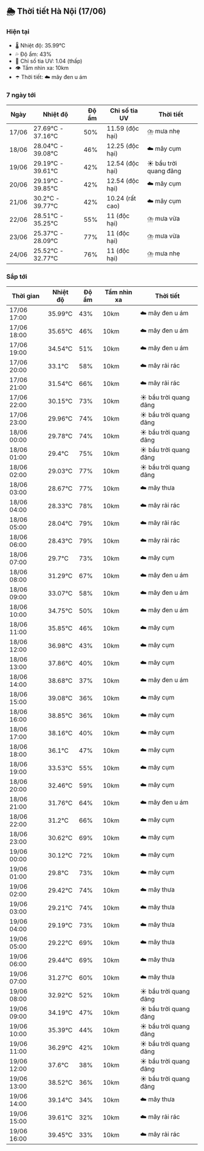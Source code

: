 ## 🌦️ Thời tiết Hà Nội (17/06)

### Hiện tại

- 🌡️ Nhiệt độ: 35.99℃
- 💦 Độ ẩm: 43%
- 🌟 Chỉ số tia UV: 1.04 (thấp)
- 👁️ Tầm nhìn xa: 10km
- ☂️ Thời tiết: ☁️ mây đen u ám

### 7 ngày tới

| Ngày | Nhiệt độ | Độ ẩm | Chỉ số tia UV | Thời tiết |
| --- | --- | --- | --- | --- |
| 17/06 | 27.69℃ - 37.16℃ | 50% | 11.59 (độc hại) | ⛈️ mưa nhẹ |
| 18/06 | 28.04℃ - 39.08℃ | 46% | 12.25 (độc hại) | ☁️ mây cụm |
| 19/06 | 29.19℃ - 39.61℃ | 42% | 12.54 (độc hại) | ☀️ bầu trời quang đãng |
| 20/06 | 29.19℃ - 39.85℃ | 42% | 12.54 (độc hại) | ☁️ mây cụm |
| 21/06 | 30.2℃ - 39.77℃ | 42% | 10.24 (rất cao) | ☁️ mây cụm |
| 22/06 | 28.51℃ - 35.25℃ | 55% | 11 (độc hại) | ⛈️ mưa vừa |
| 23/06 | 25.37℃ - 28.09℃ | 77% | 11 (độc hại) | ⛈️ mưa vừa |
| 24/06 | 25.52℃ - 32.77℃ | 76% | 11 (độc hại) | ⛈️ mưa nhẹ |

### Sắp tới

| Thời gian | Nhiệt độ | Độ ẩm | Tầm nhìn xa | Thời tiết |
| --- | --- | --- | --- | --- |
| 17/06 17:00 | 35.99℃ | 43% | 10km | ☁️ mây đen u ám |
| 17/06 18:00 | 35.65℃ | 46% | 10km | ☁️ mây đen u ám |
| 17/06 19:00 | 34.54℃ | 51% | 10km | ☁️ mây đen u ám |
| 17/06 20:00 | 33.1℃ | 58% | 10km | ☁️ mây rải rác |
| 17/06 21:00 | 31.54℃ | 66% | 10km | ☁️ mây rải rác |
| 17/06 22:00 | 30.15℃ | 73% | 10km | ☀️ bầu trời quang đãng |
| 17/06 23:00 | 29.96℃ | 74% | 10km | ☀️ bầu trời quang đãng |
| 18/06 00:00 | 29.78℃ | 74% | 10km | ☀️ bầu trời quang đãng |
| 18/06 01:00 | 29.4℃ | 75% | 10km | ☀️ bầu trời quang đãng |
| 18/06 02:00 | 29.03℃ | 77% | 10km | ☀️ bầu trời quang đãng |
| 18/06 03:00 | 28.67℃ | 77% | 10km | ☁️ mây thưa |
| 18/06 04:00 | 28.33℃ | 78% | 10km | ☁️ mây rải rác |
| 18/06 05:00 | 28.04℃ | 79% | 10km | ☁️ mây rải rác |
| 18/06 06:00 | 28.43℃ | 79% | 10km | ☁️ mây rải rác |
| 18/06 07:00 | 29.7℃ | 73% | 10km | ☁️ mây cụm |
| 18/06 08:00 | 31.29℃ | 67% | 10km | ☁️ mây đen u ám |
| 18/06 09:00 | 33.07℃ | 58% | 10km | ☁️ mây đen u ám |
| 18/06 10:00 | 34.75℃ | 50% | 10km | ☁️ mây đen u ám |
| 18/06 11:00 | 35.85℃ | 46% | 10km | ☁️ mây cụm |
| 18/06 12:00 | 36.98℃ | 43% | 10km | ☁️ mây cụm |
| 18/06 13:00 | 37.86℃ | 40% | 10km | ☁️ mây cụm |
| 18/06 14:00 | 38.68℃ | 37% | 10km | ☁️ mây đen u ám |
| 18/06 15:00 | 39.08℃ | 36% | 10km | ☁️ mây cụm |
| 18/06 16:00 | 38.85℃ | 36% | 10km | ☁️ mây cụm |
| 18/06 17:00 | 38.16℃ | 40% | 10km | ☁️ mây cụm |
| 18/06 18:00 | 36.1℃ | 47% | 10km | ☁️ mây cụm |
| 18/06 19:00 | 33.53℃ | 55% | 10km | ☁️ mây cụm |
| 18/06 20:00 | 32.46℃ | 59% | 10km | ☁️ mây cụm |
| 18/06 21:00 | 31.76℃ | 64% | 10km | ☁️ mây đen u ám |
| 18/06 22:00 | 31.2℃ | 66% | 10km | ☁️ mây cụm |
| 18/06 23:00 | 30.62℃ | 69% | 10km | ☁️ mây cụm |
| 19/06 00:00 | 30.12℃ | 72% | 10km | ☁️ mây cụm |
| 19/06 01:00 | 29.8℃ | 73% | 10km | ☁️ mây cụm |
| 19/06 02:00 | 29.42℃ | 74% | 10km | ☁️ mây thưa |
| 19/06 03:00 | 29.21℃ | 74% | 10km | ☁️ mây thưa |
| 19/06 04:00 | 29.19℃ | 73% | 10km | ☁️ mây thưa |
| 19/06 05:00 | 29.22℃ | 69% | 10km | ☁️ mây thưa |
| 19/06 06:00 | 29.44℃ | 69% | 10km | ☁️ mây thưa |
| 19/06 07:00 | 31.27℃ | 60% | 10km | ☁️ mây thưa |
| 19/06 08:00 | 32.92℃ | 52% | 10km | ☀️ bầu trời quang đãng |
| 19/06 09:00 | 34.19℃ | 47% | 10km | ☀️ bầu trời quang đãng |
| 19/06 10:00 | 35.39℃ | 44% | 10km | ☀️ bầu trời quang đãng |
| 19/06 11:00 | 36.29℃ | 42% | 10km | ☀️ bầu trời quang đãng |
| 19/06 12:00 | 37.6℃ | 38% | 10km | ☀️ bầu trời quang đãng |
| 19/06 13:00 | 38.52℃ | 36% | 10km | ☀️ bầu trời quang đãng |
| 19/06 14:00 | 39.14℃ | 34% | 10km | ☁️ mây thưa |
| 19/06 15:00 | 39.61℃ | 32% | 10km | ☁️ mây rải rác |
| 19/06 16:00 | 39.45℃ | 33% | 10km | ☁️ mây rải rác |
